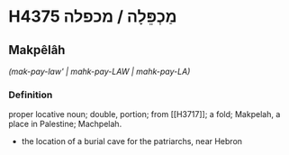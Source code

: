 # H4375 מַכְפֵּלָה / מכפלה

## Makpêlâh

_(mak-pay-law' | mahk-pay-LAW | mahk-pay-LA)_

### Definition

proper locative noun; double, portion; from [[H3717]]; a fold; Makpelah, a place in Palestine; Machpelah.

- the location of a burial cave for the patriarchs, near Hebron
